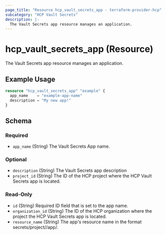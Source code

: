 ```yaml
---
page_title: "Resource hcp_vault_secrets_app - terraform-provider-hcp"
subcategory: "HCP Vault Secrets"
description: |-
  The Vault Secrets app resource manages an application.
---
```


# hcp_vault_secrets_app (Resource)

The Vault Secrets app resource manages an application.

## Example Usage

```terraform
resource "hcp_vault_secrets_app" "example" {
  app_name    = "example-app-name"
  description = "My new app!"
}
```

<!-- schema generated by tfplugindocs -->
## Schema

### Required

- `app_name` (String) The Vault Secrets App name.

### Optional

- `description` (String) The Vault Secrets app description
- `project_id` (String) The ID of the HCP project where the HCP Vault Secrets app is located.

### Read-Only

- `id` (String) Required ID field that is set to the app name.
- `organization_id` (String) The ID of the HCP organization where the project the HCP Vault Secrets app is located.
- `resource_name` (String) The app's resource name in the format secrets/project/<project ID>/app/<app ID>.
